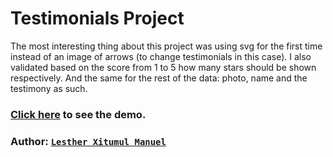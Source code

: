 # Testimonials Project

The most interesting thing about this project was using svg for the first time instead of an image of arrows (to change testimonials in this case). I also validated based on the score from 1 to 5 how many stars should be shown respectively. And the same for the rest of the data: photo, name and the testimony as such.

### [Click here](https://lestherxm.github.io/testimonials/) to see the demo.
### Author: [`Lesther Xitumul Manuel`](https://andoti.com)
